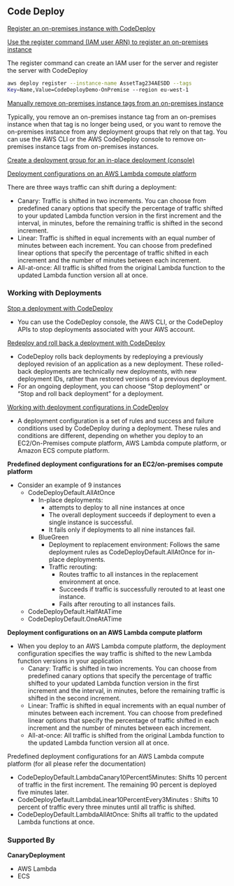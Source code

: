 ## Code Deploy

[Register an on-premises instance with CodeDeploy](https://docs.aws.amazon.com/codedeploy/latest/userguide/on-premises-instances-register.html)

[Use the register command (IAM user ARN) to register an on-premises instance](https://docs.aws.amazon.com/codedeploy/latest/userguide/instances-on-premises-register-instance.html)

The register command can create an IAM user for the server and register the server with CodeDeploy

```bash
aws deploy register --instance-name AssetTag234AESDD --tags
Key=Name,Value=CodeDeployDemo-OnPremise --region eu-west-1
```

[Manually remove on-premises instance tags from an on-premises instance](https://docs.aws.amazon.com/codedeploy/latest/userguide/on-premises-instances-operations-remove-tags.html)

Typically, you remove an on-premises instance tag from an on-premises instance when that tag is no longer being used, or you want to remove the on-premises instance from any deployment groups that rely on that tag. You can use the AWS CLI or the AWS CodeDeploy console to remove on-premises instance tags from on-premises instances.

[Create a deployment group for an in-place deployment (console)]()

[Deployment configurations on an AWS Lambda compute platform](https://docs.aws.amazon.com/codedeploy/latest/userguide/deployment-configurations.html#deployment-configuration-lambda)

There are three ways traffic can shift during a deployment:

- Canary: Traffic is shifted in two increments. You can choose from predefined canary options that specify the percentage of traffic shifted to your updated Lambda function version in the first increment and the interval, in minutes, before the remaining traffic is shifted in the second increment.
- Linear: Traffic is shifted in equal increments with an equal number of minutes between each increment. You can choose from predefined linear options that specify the percentage of traffic shifted in each increment and the number of minutes between each increment.
- All-at-once: All traffic is shifted from the original Lambda function to the updated Lambda function version all at once.


### Working with Deployments

[Stop a deployment with CodeDeploy](https://docs.aws.amazon.com/codedeploy/latest/userguide/deployments-stop.html)

- You can use the CodeDeploy console, the AWS CLI, or the CodeDeploy APIs to stop deployments associated with your AWS account.

[Redeploy and roll back a deployment with CodeDeploy](https://docs.aws.amazon.com/codedeploy/latest/userguide/deployments-rollback-and-redeploy.html#deployments-rollback-and-redeploy-manual-rollbacks)

- CodeDeploy rolls back deployments by redeploying a previously deployed revision of an application as a new deployment. These rolled-back deployments are technically new deployments, with new deployment IDs, rather than restored versions of a previous deployment.
- For an ongoing deployment, you can choose “Stop deployment” or “Stop and roll back deployment” for a deployment.

[Working with deployment configurations in CodeDeploy](https://docs.aws.amazon.com/codedeploy/latest/userguide/deployment-configurations.html)

- A deployment configuration is a set of rules and success and failure conditions used by CodeDeploy during a deployment. These rules and conditions are different, depending on whether you deploy to an EC2/On-Premises compute platform, AWS Lambda compute platform, or Amazon ECS compute platform.

**Predefined deployment configurations for an EC2/on-premises compute platform**
- Consider an example of 9 instances
  - CodeDeployDefault.AllAtOnce	
    - In-place deployments: 
      - attempts to deploy to all nine instances at once
      - The overall deployment succeeds if deployment to even a single instance is successful.
      - It fails only if deployments to all nine instances fail.
    - BlueGreen
      - Deployment to replacement environment: Follows the same deployment rules as CodeDeployDefault.AllAtOnce for in-place deployments.
      - Traffic rerouting: 
        - Routes traffic to all instances in the replacement environment at once. 
        - Succeeds if traffic is successfully rerouted to at least one instance. 
        - Fails after rerouting to all instances fails.
  - CodeDeployDefault.HalfAtATime	
  - CodeDeployDefault.OneAtATime	

**Deployment configurations on an AWS Lambda compute platform**

- When you deploy to an AWS Lambda compute platform, the deployment configuration specifies the way traffic is shifted to the new Lambda function versions in your application
  - Canary: Traffic is shifted in two increments. You can choose from predefined canary options that specify the percentage of traffic shifted to your updated Lambda function version in the first increment and the interval, in minutes, before the remaining traffic is shifted in the second increment. 
  - Linear: Traffic is shifted in equal increments with an equal number of minutes between each increment. You can choose from predefined linear options that specify the percentage of traffic shifted in each increment and the number of minutes between each increment. 
  - All-at-once: All traffic is shifted from the original Lambda function to the updated Lambda function version all at once.

Predefined deployment configurations for an AWS Lambda compute platform (for all please refer the documentation)
- CodeDeployDefault.LambdaCanary10Percent5Minutes: Shifts 10 percent of traffic in the first increment. The remaining 90 percent is deployed five minutes later.
- CodeDeployDefault.LambdaLinear10PercentEvery3Minutes : Shifts 10 percent of traffic every three minutes until all traffic is shifted.
- CodeDeployDefault.LambdaAllAtOnce: Shifts all traffic to the updated Lambda functions at once.


### Supported By

**CanaryDeployment**
- AWS Lambda
- ECS
